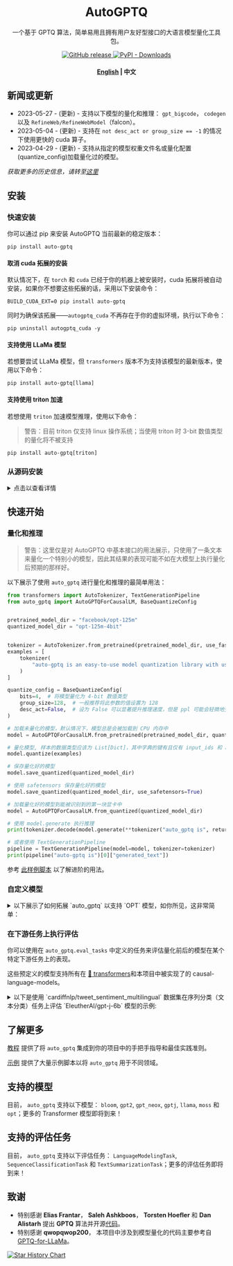 <h1 align="center">AutoGPTQ</h1>
<p align="center">一个基于 GPTQ 算法，简单易用且拥有用户友好型接口的大语言模型量化工具包。</p>
<p align="center">
    <a href="https://github.com/PanQiWei/AutoGPTQ/releases">
        <img alt="GitHub release" src="https://img.shields.io/github/release/PanQiWei/AutoGPTQ.svg">
    </a>
    <a href="https://pypi.org/project/auto-gptq/">
        <img alt="PyPI - Downloads" src="https://img.shields.io/pypi/dd/auto-gptq">
    </a>
</p>
<h4 align="center">
    <p>
        <a href="https://github.com/PanQiWei/AutoGPTQ/blob/main/README.md">English</a> |
        <b>中文</b>
    <p>
</h4>

## 新闻或更新
- 2023-05-27 - (更新) - 支持以下模型的量化和推理： `gpt_bigcode`， `codegen` 以及 `RefineWeb/RefineWebModel`（falcon）。
- 2023-05-04 - (更新) - 支持在 `not desc_act or group_size == -1` 的情况下使用更快的 cuda 算子。
- 2023-04-29 - (更新) - 支持从指定的模型权重文件名或量化配置(quantize_config)加载量化过的模型。

*获取更多的历史信息，请转至[这里](docs/NEWS_OR_UPDATE.md)*

## 安装

### 快速安装
你可以通过 pip 来安装 AutoGPTQ 当前最新的稳定版本：
```shell
pip install auto-gptq
```
#### 取消 cuda 拓展的安装
默认情况下，在 `torch` 和 `cuda` 已经于你的机器上被安装时，cuda 拓展将被自动安装，如果你不想要这些拓展的话，采用以下安装命令：
```shell
BUILD_CUDA_EXT=0 pip install auto-gptq
```
同时为确保该拓展——`autogptq_cuda` 不再存在于你的虚拟环境，执行以下命令：
```shell
pip uninstall autogptq_cuda -y
```
#### 支持使用 LLaMa 模型
若想要尝试 LLaMa 模型，但 `transformers` 版本不为支持该模型的最新版本，使用以下命令：
```shell
pip install auto-gptq[llama]
```
#### 支持使用 triton 加速
若想使用 `triton` 加速模型推理，使用以下命令：
> 警告：目前 triton 仅支持 linux 操作系统；当使用 triton 时 3-bit 数值类型的量化将不被支持

```shell
pip install auto-gptq[triton]
```

### 从源码安装
<details>
<summary>点击以查看详情</summary>

克隆源码:
```shell
git clone https://github.com/PanQiWei/AutoGPTQ.git && cd AutoGPTQ
```
然后，从项目目录安装:
```shell
pip install .
```
正如在快速安装一节，你可以使用 `BUILD_CUDA_EXT=0` 来取消构建 cuda 拓展。

如果你想要使用 LLaMa 模型，请使用 `.[llama]`。

如果你想要使用 triton 加速且其能够被你的操作系统所支持，请使用 `.[triton]`。

</details>

## 快速开始

### 量化和推理
> 警告：这里仅是对 AutoGPTQ 中基本接口的用法展示，只使用了一条文本来量化一个特别小的模型，因此其结果的表现可能不如在大模型上执行量化后预期的那样好。

以下展示了使用 `auto_gptq` 进行量化和推理的最简单用法：
```python
from transformers import AutoTokenizer, TextGenerationPipeline
from auto_gptq import AutoGPTQForCausalLM, BaseQuantizeConfig


pretrained_model_dir = "facebook/opt-125m"
quantized_model_dir = "opt-125m-4bit"


tokenizer = AutoTokenizer.from_pretrained(pretrained_model_dir, use_fast=True)
examples = [
    tokenizer(
        "auto-gptq is an easy-to-use model quantization library with user-friendly apis, based on GPTQ algorithm."
    )
]

quantize_config = BaseQuantizeConfig(
    bits=4,  # 将模型量化为 4-bit 数值类型
    group_size=128,  # 一般推荐将此参数的值设置为 128
    desc_act=False,  # 设为 False 可以显著提升推理速度，但是 ppl 可能会轻微地变差
)

# 加载未量化的模型，默认情况下，模型总是会被加载到 CPU 内存中
model = AutoGPTQForCausalLM.from_pretrained(pretrained_model_dir, quantize_config)

# 量化模型, 样本的数据类型应该为 List[Dict]，其中字典的键有且仅有 input_ids 和 attention_mask
model.quantize(examples)

# 保存量化好的模型
model.save_quantized(quantized_model_dir)

# 使用 safetensors 保存量化好的模型
model.save_quantized(quantized_model_dir, use_safetensors=True)

# 加载量化好的模型到能被识别到的第一块显卡中
model = AutoGPTQForCausalLM.from_quantized(quantized_model_dir)

# 使用 model.generate 执行推理
print(tokenizer.decode(model.generate(**tokenizer("auto_gptq is", return_tensors="pt").to(model.device))[0]))

# 或者使用 TextGenerationPipeline
pipeline = TextGenerationPipeline(model=model, tokenizer=tokenizer)
print(pipeline("auto-gptq is")[0]["generated_text"])
```

参考 [此样例脚本](examples/quantization/quant_with_alpaca.py) 以了解进阶的用法。

### 自定义模型

<details>

<summary>以下展示了如何拓展 `auto_gptq` 以支持 `OPT` 模型，如你所见，这非常简单：</summary>

```python
from auto_gptq.modeling import BaseGPTQForCausalLM


class OPTGPTQForCausalLM(BaseGPTQForCausalLM):
    # chained attribute name of transformer layer block
    layers_block_name = "model.decoder.layers"
    # chained attribute names of other nn modules that in the same level as the transformer layer block
    outside_layer_modules = [
        "model.decoder.embed_tokens", "model.decoder.embed_positions", "model.decoder.project_out",
        "model.decoder.project_in", "model.decoder.final_layer_norm"
    ]
    # chained attribute names of linear layers in transformer layer module
    # normally, there are four sub lists, for each one the modules in it can be seen as one operation, 
    # and the order should be the order when they are truly executed, in this case (and usually in most cases), 
    # they are: attention q_k_v projection, attention output projection, MLP project input, MLP project output
    inside_layer_modules = [
        ["self_attn.k_proj", "self_attn.v_proj", "self_attn.q_proj"],
        ["self_attn.out_proj"],
        ["fc1"],
        ["fc2"]
    ]
```
然后, 你就可以像在基本用法一节中展示的那样使用 `OPTGPTQForCausalLM.from_pretrained` 和其他方法。

</details>


### 在下游任务上执行评估
你可以使用在 `auto_gptq.eval_tasks` 中定义的任务来评估量化前后的模型在某个特定下游任务上的表现。

这些预定义的模型支持所有在 [🤗 transformers](https://github.com/huggingface/transformers)和本项目中被实现了的 causal-language-models。

<details>

<summary>以下是使用 `cardiffnlp/tweet_sentiment_multilingual` 数据集在序列分类（文本分类）任务上评估 `EleutherAI/gpt-j-6b` 模型的示例:</summary>

```python
from functools import partial

import datasets
from transformers import AutoTokenizer, AutoModelForCausalLM, GenerationConfig

from auto_gptq import AutoGPTQForCausalLM, BaseQuantizeConfig
from auto_gptq.eval_tasks import SequenceClassificationTask


MODEL = "EleutherAI/gpt-j-6b"
DATASET = "cardiffnlp/tweet_sentiment_multilingual"
TEMPLATE = "Question:What's the sentiment of the given text? Choices are {labels}.\nText: {text}\nAnswer:"
ID2LABEL = {
    0: "negative",
    1: "neutral",
    2: "positive"
}
LABELS = list(ID2LABEL.values())


def ds_refactor_fn(samples):
    text_data = samples["text"]
    label_data = samples["label"]

    new_samples = {"prompt": [], "label": []}
    for text, label in zip(text_data, label_data):
        prompt = TEMPLATE.format(labels=LABELS, text=text)
        new_samples["prompt"].append(prompt)
        new_samples["label"].append(ID2LABEL[label])

    return new_samples


#  model = AutoModelForCausalLM.from_pretrained(MODEL).eval().half().to("cuda:0")
model = AutoGPTQForCausalLM.from_pretrained(MODEL, BaseQuantizeConfig())
tokenizer = AutoTokenizer.from_pretrained(MODEL)

task = SequenceClassificationTask(
        model=model,
        tokenizer=tokenizer,
        classes=LABELS,
        data_name_or_path=DATASET,
        prompt_col_name="prompt",
        label_col_name="label",
        **{
            "num_samples": 1000,  # how many samples will be sampled to evaluation
            "sample_max_len": 1024,  # max tokens for each sample
            "block_max_len": 2048,  # max tokens for each data block
            # function to load dataset, one must only accept data_name_or_path as input 
            # and return datasets.Dataset
            "load_fn": partial(datasets.load_dataset, name="english"),  
            # function to preprocess dataset, which is used for datasets.Dataset.map, 
            # must return Dict[str, list] with only two keys: [prompt_col_name, label_col_name]
            "preprocess_fn": ds_refactor_fn,  
            # truncate label when sample's length exceed sample_max_len
            "truncate_prompt": False  
        }
    )

# note that max_new_tokens will be automatically specified internally based on given classes
print(task.run())

# self-consistency
print(
    task.run(
        generation_config=GenerationConfig(
            num_beams=3,
            num_return_sequences=3,
            do_sample=True
        )
    )
)
```

</details>

## 了解更多
[教程](docs/tutorial) 提供了将 `auto_gptq` 集成到你的项目中的手把手指导和最佳实践准则。

[示例](examples/README.md) 提供了大量示例脚本以将 `auto_gptq` 用于不同领域。

## 支持的模型
目前， `auto_gptq` 支持以下模型： `bloom`, `gpt2`, `gpt_neox`, `gptj`, `llama`, `moss` 和 `opt`；更多的 Transformer 模型即将到来！

## 支持的评估任务
目前， `auto_gptq` 支持以下评估任务： `LanguageModelingTask`, `SequenceClassificationTask` 和 `TextSummarizationTask`；更多的评估任务即将到来！

## 致谢
- 特别感谢 **Elias Frantar**， **Saleh Ashkboos**， **Torsten Hoefler** 和 **Dan Alistarh** 提出 **GPTQ** 算法并开源[代码](https://github.com/IST-DASLab/gptq)。
- 特别感谢 **qwopqwop200**， 本项目中涉及到模型量化的代码主要参考自 [GPTQ-for-LLaMa](https://github.com/qwopqwop200/GPTQ-for-LLaMa/tree/cuda)。

[![Star History Chart](https://api.star-history.com/svg?repos=PanQiwei/AutoGPTQ&type=Date)](https://star-history.com/#PanQiWei/AutoGPTQ&Date)